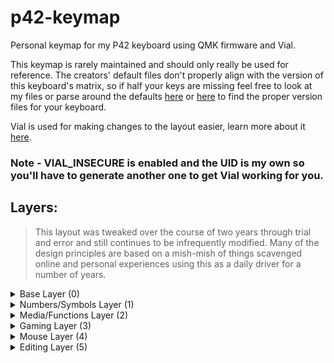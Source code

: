 # p42-keymap
Personal keymap for my P42 keyboard using QMK firmware and Vial.

This keymap is rarely maintained and should only really be used for reference. The creators' default files don't properly align with the version of this keyboard's matrix, so if half your keys are missing feel free to look at my files or parse around the defaults [here](https://github.com/pabile/qmk_firmware/tree/pabile/keyboards/pabile/p42/promicro/ver2) or [here](https://drive.google.com/drive/folders/1rkiBh0U8NLGkn-gKoxOfk8Sw-qHc-75h) to find the proper version files for your keyboard.

Vial is used for making changes to the layout easier, learn more about it [here](https://get.vial.today/).
### Note - VIAL_INSECURE is enabled and the UID is my own so you'll have to generate another one to get Vial working for you.

## Layers:
> This layout was tweaked over the course of two years through trial and error and still continues to be infrequently modified. Many of the design principles are based on a mish-mish of things scavenged online and personal experiences using this as a daily driver for a number of years.

<details>
    <summary>
        Base Layer (0)
    </summary>
<img width="800" src="https://user-images.githubusercontent.com/106228938/200300233-df4a7829-ca98-4a94-89a7-5299068e7cf7.png">

> Backspace acts as mouse layer toggle.
</details>

<details>
    <summary>
        Numbers/Symbols Layer (1)
    </summary>
<img width="800" src="https://user-images.githubusercontent.com/106228938/200300846-7b83864f-6d13-4484-ae0c-71ea80bb3821.png">

> Numbers on left, symbols on right. Tap Dances 0 and 1 serve as work arounds to mod-taps not allowing special characters, they are Left Parenthesis/Right Shift and Right Parenthesis/Left Alt respectively.
</details>

<details>
    <summary>
        Media/Functions Layer (2)
  </summary>
<img width="800" src="https://user-images.githubusercontent.com/106228938/200300909-76109497-01cc-415d-9dba-0ccb9677ceff.png">  

> Functions on left and media on right
</details>

<details>
    <summary>
        Gaming Layer (3)
  </summary>
<img width="800" src="https://user-images.githubusercontent.com/106228938/200300954-2c83d219-ae86-442c-b70c-cbf80a75159f.png">  

> TD(3) - Esc when tapped, 0 when pressed; TD(4) - Tilde when tapped, Alt when held; TD (5) - Toggle base layer (0) when tapped, P when held.
</details>

<details>
    <summary>
        Mouse Layer (4)
   </summary>
<img width="800" src="https://user-images.githubusercontent.com/106228938/200300983-ac7077b1-05ac-4e15-8254-5b89e7e11d50.png">    

>Macro (0) - used for alt-tabbing.
</details>

<details>
    <summary>
    Editing Layer (5)
    </summary>
<img width="800" src="https://user-images.githubusercontent.com/106228938/200301021-3fb97332-0ec8-4bdc-b73f-64afe97c7071.png">   

>Editing layer, same macro is reused.
</details>
